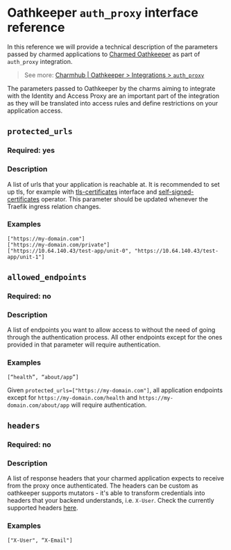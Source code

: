 # Oathkeeper `auth_proxy` interface reference
In this reference we will provide a technical description of the parameters passed by charmed applications to [Charmed Oathkeeper](https://discourse.charmhub.io/t/charmed-ory-oathkeeper-documentation-index/13972) as part of `auth_proxy` integration.

> See more: [Charmhub | Oathkeeper > Integrations > `auth_proxy`](https://charmhub.io/oathkeeper/integrations)

The parameters passed to Oathkeeper by the charms aiming to integrate with the Identity and Access Proxy are an important part of the integration as they will be translated into access rules and define restrictions on your application access.

## `protected_urls`
### Required: yes
### Description
A list of urls that your application is reachable at. It is recommended to set up tls, for example with [tls-certificates](https://github.com/canonical/charm-relation-interfaces/blob/main/interfaces/tls_certificates/v0/README.md) interface and [self-signed-certificates](https://charmhub.io/self-signed-certificates) operator.
This parameter should be updated whenever the Traefik ingress relation changes.
### Examples
```
["https://my-domain.com"]
["https://my-domain.com/private"]
["https://10.64.140.43/test-app/unit-0", "https://10.64.140.43/test-app/unit-1"]
```

## `allowed_endpoints`
### Required: no
### Description
A list of endpoints you want to allow access to without the need of going through the authentication process. All other endpoints except for the ones provided in that parameter will require authentication.
### Examples
```
[“health”, “about/app”]
```

Given `protected_urls=["https://my-domain.com"]`, all application endpoints except for `https://my-domain.com/health` and `https://my-domain.com/about/app` will require authentication.

## `headers`
### Required: no
### Description
A list of response headers that your charmed application expects to receive from the proxy once authenticated. The headers can be custom as oathkeeper supports mutators - it's able to transform credentials into headers that your backend understands, i.e. `X-User`.
Check the currently supported headers [here](https://github.com/canonical/oathkeeper-operator/blob/7682baaf6f1a6b257fe9cfa78a90a96e21556b41/lib/charms/oathkeeper/v0/auth_proxy.py#L88).
### Examples
```commandline
["X-User", “X-Email"]
```
